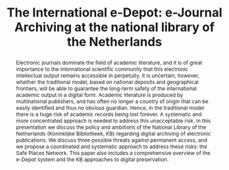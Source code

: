 ---
abstract: 'Electronic journals dominate the field of academic literature, and it is
  of great importance to the international scientific community that this electronic
  intellectual output remains accessible in perpetuity. It is uncertain, however,
  whether the traditional model, based on national deposits and geographical frontiers,
  will be able to guarantee the long-term safety of the international academic output
  in a digital form. Academic literature is produced by multinational publishers,
  and has often no longer a country of origin that can be easily identified and thus
  no obvious guardian. Hence, in the traditional model there is a huge risk of academic
  records being lost forever. A systematic and more concentrated approach is needed
  to address this unacceptable risk. In this presentation we discuss the policy and
  ambitions of the National Library of the Netherlands (Koninklijke Bibliotheek, KB)
  regarding digital archiving of electronic publications. We discuss three possible
  threats against permanent access, and we propose a coordinated and systematic approach
  to address these risks: the Safe Places Network. This paper also includes a comprehensive
  overview of the e-Depot system and the KB approaches to digital preservation.'
creators:
- Erik Oltmans
date: null
document_url: https://services.phaidra.univie.ac.at/api/object/o:294560/download
grand_parent: iPRES
institutions: []
keywords:
- ithaca
landing_page_url: https://phaidra.univie.ac.at/o:294560
language: eng
layout: publication
license: CC BY-SA 3.0 AT
notes_url: null
parent: iPRES 2006
publication_type: presentation
size: 197013
slides_url: null
source_name: iPRES
stream_url: null
title: 'The International e-Depot: e-Journal Archiving at the national library of
  the Netherlands'
year: 2006
---